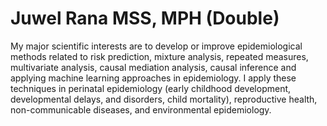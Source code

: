 # Juwel Rana MSS, MPH (Double)

My major scientific interests are to develop or improve epidemiological methods related to risk prediction, mixture analysis, repeated measures, multivariate analysis, causal mediation analysis, causal inference and applying machine learning approaches in epidemiology. I apply these techniques in perinatal epidemiology (early childhood development, developmental delays, and disorders, child mortality), reproductive health, non-communicable diseases, and environmental epidemiology.
